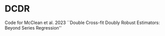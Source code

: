 # DCDR
Code for McClean et al. 2023 ``Double Cross-fit Doubly Robust Estimators: Beyond Series Regression''
